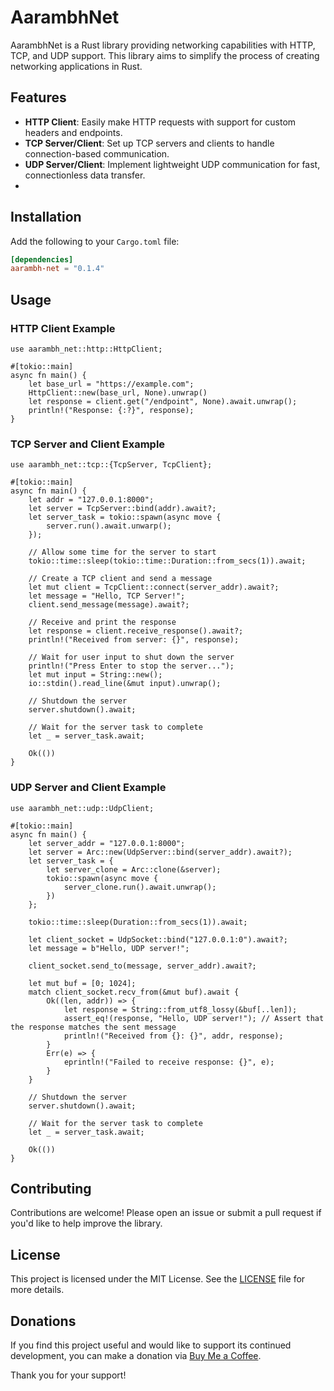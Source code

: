 # AarambhNet

AarambhNet is a Rust library providing networking capabilities with HTTP, TCP, and UDP support. This library aims to simplify the process of creating networking applications in Rust.

## Features

- **HTTP Client**: Easily make HTTP requests with support for custom headers and endpoints.
- **TCP Server/Client**: Set up TCP servers and clients to handle connection-based communication.
- **UDP Server/Client**: Implement lightweight UDP communication for fast, connectionless data transfer.
- 

## Installation

Add the following to your `Cargo.toml` file:

```toml
[dependencies]
aarambh-net = "0.1.4"
```

## Usage

### HTTP Client Example

    use aarambh_net::http::HttpClient;

    #[tokio::main]
    async fn main() {
        let base_url = "https://example.com";
        HttpClient::new(base_url, None).unwrap()
        let response = client.get("/endpoint", None).await.unwrap();
        println!("Response: {:?}", response);
    }

### TCP Server and Client Example

    use aarambh_net::tcp::{TcpServer, TcpClient};

    #[tokio::main]
    async fn main() {
        let addr = "127.0.0.1:8000";
        let server = TcpServer::bind(addr).await?;
        let server_task = tokio::spawn(async move {
            server.run().await.unwarp();
        });

        // Allow some time for the server to start
        tokio::time::sleep(tokio::time::Duration::from_secs(1)).await;

        // Create a TCP client and send a message
        let mut client = TcpClient::connect(server_addr).await?;
        let message = "Hello, TCP Server!";
        client.send_message(message).await?;

        // Receive and print the response
        let response = client.receive_response().await?;
        println!("Received from server: {}", response);

        // Wait for user input to shut down the server
        println!("Press Enter to stop the server...");
        let mut input = String::new();
        io::stdin().read_line(&mut input).unwrap();

        // Shutdown the server
        server.shutdown().await;

        // Wait for the server task to complete
        let _ = server_task.await;

        Ok(())
    }

### UDP Server and Client Example

    use aarambh_net::udp::UdpClient;

    #[tokio::main]
    async fn main() {
        let server_addr = "127.0.0.1:8000";
        let server = Arc::new(UdpServer::bind(server_addr).await?);
        let server_task = {
            let server_clone = Arc::clone(&server);
            tokio::spawn(async move {
                server_clone.run().await.unwrap();
            })
        };

        tokio::time::sleep(Duration::from_secs(1)).await;

        let client_socket = UdpSocket::bind("127.0.0.1:0").await?;
        let message = b"Hello, UDP server!";

        client_socket.send_to(message, server_addr).await?;

        let mut buf = [0; 1024];
        match client_socket.recv_from(&mut buf).await {
            Ok((len, addr)) => {
                let response = String::from_utf8_lossy(&buf[..len]);
                assert_eq!(response, "Hello, UDP server!"); // Assert that the response matches the sent message
                println!("Received from {}: {}", addr, response);
            }
            Err(e) => {
                eprintln!("Failed to receive response: {}", e);
            }
        }

        // Shutdown the server
        server.shutdown().await;

        // Wait for the server task to complete
        let _ = server_task.await;

        Ok(())
    }


## Contributing
Contributions are welcome! Please open an issue or submit a pull request if you'd like to help improve the library.

## License

This project is licensed under the MIT License. See the [LICENSE](./LICENSE) file for more details.

## Donations

If you find this project useful and would like to support its continued development, you can make a donation via [Buy Me a Coffee](https://buymeacoffee.com/aarambhdevhub).

Thank you for your support!